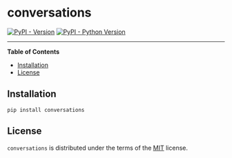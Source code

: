 # conversations

[![PyPI - Version](https://img.shields.io/pypi/v/conversations.svg)](https://pypi.org/project/conversations)
[![PyPI - Python Version](https://img.shields.io/pypi/pyversions/conversations.svg)](https://pypi.org/project/conversations)

-----

**Table of Contents**

- [Installation](#installation)
- [License](#license)

## Installation

```console
pip install conversations
```

## License

`conversations` is distributed under the terms of the [MIT](https://spdx.org/licenses/MIT.html) license.
